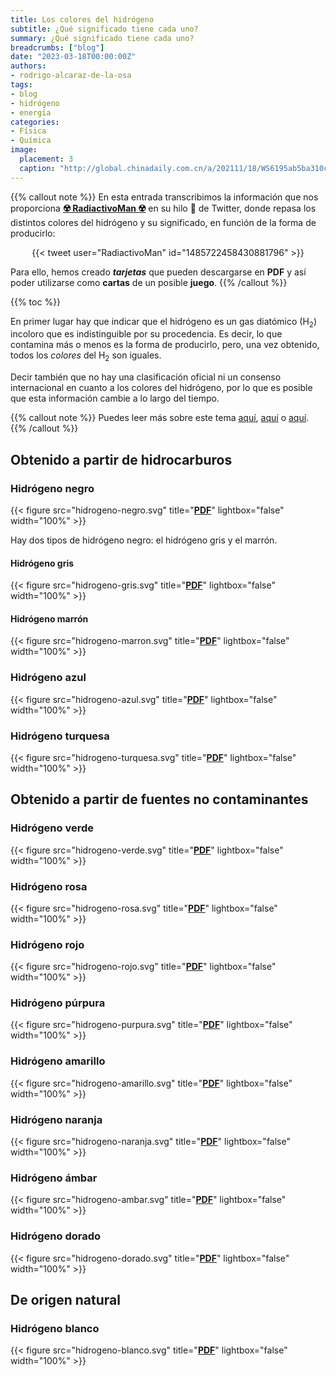 ```yaml
---
title: Los colores del hidrógeno
subtitle: ¿Qué significado tiene cada uno?
summary: ¿Qué significado tiene cada uno?
breadcrumbs: ["blog"]
date: "2023-03-18T00:00:00Z"
authors:
- rodrigo-alcaraz-de-la-osa
tags:
- blog
- hidrógeno
- energía
categories:
- Física
- Química
image:
  placement: 3
  caption: "http://global.chinadaily.com.cn/a/202111/18/WS6195ab5ba310cdd39bc75fe7.html" 
---
```


{{% callout note %}}
En esta entrada transcribimos la información que nos proporciona [**☢️ RadiactivoMan ☢️**](https://twitter.com/RadiactivoMan) en su hilo 🧵 de Twitter, donde repasa los distintos colores del hidrógeno y su significado, en función de la forma de producirlo:

<div align="center">
{{< tweet user="RadiactivoMan" id="1485722458430881796" >}}
</div>

Para ello, hemos creado ***tarjetas*** que pueden descargarse en **PDF** y así poder utilizarse como **cartas** de un posible **juego**.
{{% /callout %}}

{{% toc %}}

En primer lugar hay que indicar que el hidrógeno es un gas diatómico (H<sub>2</sub>) incoloro que es indistinguible por su procedencia. Es decir, lo que contamina más o menos es la forma de producirlo, pero, una vez obtenido, todos los *colores* del H<sub>2</sub> son iguales.

Decir también que no hay una clasificación oficial ni un consenso internacional en cuanto a los colores del hidrógeno, por lo que es posible que esta información cambie a lo largo del tiempo.

{{% callout note %}}
Puedes leer más sobre este tema [aquí](https://fundaciondescubre.es/recursos/los-colores-del-hidrogeno/), [aquí](https://goodnewenergy.enagas.es/innovadores/del-gris-al-verde-los-colores-del-hidrogeno/) o [aquí](https://www.newtral.es/tipos-hidrogeno-colores-verde-azul-rosa-barmar/20221027/).
{{% /callout %}}

## Obtenido a partir de hidrocarburos

### Hidrógeno negro

{{< figure src="hidrogeno-negro.svg" title="[**PDF**](hidrogeno-negro.pdf)" lightbox="false" width="100%" >}}

Hay dos tipos de hidrógeno negro: el hidrógeno gris y el marrón.

#### Hidrógeno gris

{{< figure src="hidrogeno-gris.svg" title="[**PDF**](hidrogeno-gris.pdf)" lightbox="false" width="100%" >}}

#### Hidrógeno marrón

{{< figure src="hidrogeno-marron.svg" title="[**PDF**](hidrogeno-marron.pdf)" lightbox="false" width="100%" >}}

### Hidrógeno azul

{{< figure src="hidrogeno-azul.svg" title="[**PDF**](hidrogeno-azul.pdf)" lightbox="false" width="100%" >}}

### Hidrógeno turquesa

{{< figure src="hidrogeno-turquesa.svg" title="[**PDF**](hidrogeno-turquesa.pdf)" lightbox="false" width="100%" >}}

## Obtenido a partir de fuentes no contaminantes

### Hidrógeno verde

{{< figure src="hidrogeno-verde.svg" title="[**PDF**](hidrogeno-verde.pdf)" lightbox="false" width="100%" >}}

### Hidrógeno rosa

{{< figure src="hidrogeno-rosa.svg" title="[**PDF**](hidrogeno-rosa.pdf)" lightbox="false" width="100%" >}}

### Hidrógeno rojo

{{< figure src="hidrogeno-rojo.svg" title="[**PDF**](hidrogeno-rojo.pdf)" lightbox="false" width="100%" >}}

### Hidrógeno púrpura

{{< figure src="hidrogeno-purpura.svg" title="[**PDF**](hidrogeno-purpura.pdf)" lightbox="false" width="100%" >}}

### Hidrógeno amarillo

{{< figure src="hidrogeno-amarillo.svg" title="[**PDF**](hidrogeno-amarillo.pdf)" lightbox="false" width="100%" >}}

### Hidrógeno naranja

{{< figure src="hidrogeno-naranja.svg" title="[**PDF**](hidrogeno-naranja.pdf)" lightbox="false" width="100%" >}}

### Hidrógeno ámbar

{{< figure src="hidrogeno-ambar.svg" title="[**PDF**](hidrogeno-ambar.pdf)" lightbox="false" width="100%" >}}

### Hidrógeno dorado

{{< figure src="hidrogeno-dorado.svg" title="[**PDF**](hidrogeno-dorado.pdf)" lightbox="false" width="100%" >}}

## De origen natural

### Hidrógeno blanco

{{< figure src="hidrogeno-blanco.svg" title="[**PDF**](hidrogeno-blanco.pdf)" lightbox="false" width="100%" >}}